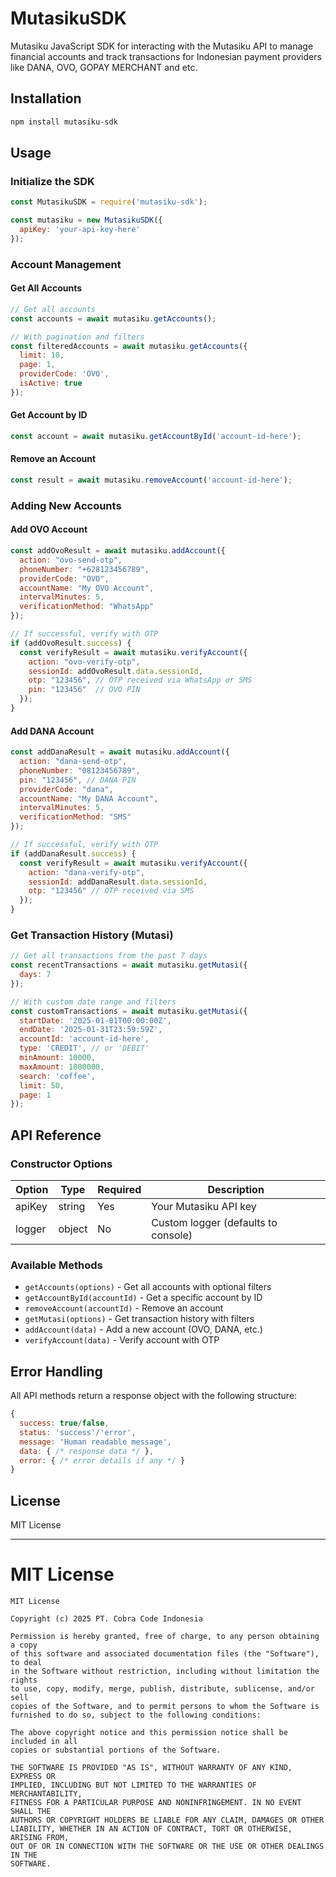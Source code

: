 # MutasikuSDK

Mutasiku JavaScript SDK for interacting with the Mutasiku API to manage financial accounts and track transactions for Indonesian payment providers like DANA, OVO, GOPAY MERCHANT and etc.

## Installation

```bash
npm install mutasiku-sdk
```

## Usage

### Initialize the SDK

```javascript
const MutasikuSDK = require('mutasiku-sdk');

const mutasiku = new MutasikuSDK({
  apiKey: 'your-api-key-here'
});
```

### Account Management

#### Get All Accounts

```javascript
// Get all accounts
const accounts = await mutasiku.getAccounts();

// With pagination and filters
const filteredAccounts = await mutasiku.getAccounts({
  limit: 10,
  page: 1,
  providerCode: 'OVO',
  isActive: true
});
```

#### Get Account by ID

```javascript
const account = await mutasiku.getAccountById('account-id-here');
```

#### Remove an Account

```javascript
const result = await mutasiku.removeAccount('account-id-here');
```

### Adding New Accounts

#### Add OVO Account

```javascript
const addOvoResult = await mutasiku.addAccount({
  action: "ovo-send-otp",
  phoneNumber: "+628123456789",
  providerCode: "OVO",
  accountName: "My OVO Account",
  intervalMinutes: 5,
  verificationMethod: "WhatsApp"
});

// If successful, verify with OTP
if (addOvoResult.success) {
  const verifyResult = await mutasiku.verifyAccount({
    action: "ovo-verify-otp",
    sessionId: addOvoResult.data.sessionId,
    otp: "123456", // OTP received via WhatsApp or SMS
    pin: "123456"  // OVO PIN
  });
}
```

#### Add DANA Account

```javascript
const addDanaResult = await mutasiku.addAccount({
  action: "dana-send-otp",
  phoneNumber: "08123456789",
  pin: "123456", // DANA PIN
  providerCode: "dana",
  accountName: "My DANA Account",
  intervalMinutes: 5,
  verificationMethod: "SMS"
});

// If successful, verify with OTP
if (addDanaResult.success) {
  const verifyResult = await mutasiku.verifyAccount({
    action: "dana-verify-otp",
    sessionId: addDanaResult.data.sessionId,
    otp: "123456" // OTP received via SMS
  });
}
```

### Get Transaction History (Mutasi)

```javascript
// Get all transactions from the past 7 days
const recentTransactions = await mutasiku.getMutasi({
  days: 7
});

// With custom date range and filters
const customTransactions = await mutasiku.getMutasi({
  startDate: '2025-01-01T00:00:00Z',
  endDate: '2025-01-31T23:59:59Z',
  accountId: 'account-id-here',
  type: 'CREDIT', // or 'DEBIT'
  minAmount: 10000,
  maxAmount: 1000000,
  search: 'coffee',
  limit: 50,
  page: 1
});
```

## API Reference

### Constructor Options

| Option | Type | Required | Description |
|--------|------|----------|-------------|
| apiKey | string | Yes | Your Mutasiku API key |
| logger | object | No | Custom logger (defaults to console) |

### Available Methods

- `getAccounts(options)` - Get all accounts with optional filters
- `getAccountById(accountId)` - Get a specific account by ID
- `removeAccount(accountId)` - Remove an account
- `getMutasi(options)` - Get transaction history with filters
- `addAccount(data)` - Add a new account (OVO, DANA, etc.)
- `verifyAccount(data)` - Verify account with OTP

## Error Handling

All API methods return a response object with the following structure:

```javascript
{
  success: true/false,
  status: 'success'/'error',
  message: 'Human readable message',
  data: { /* response data */ },
  error: { /* error details if any */ }
}
```

## License

MIT License

---

# MIT License

```
MIT License

Copyright (c) 2025 PT. Cobra Code Indonesia

Permission is hereby granted, free of charge, to any person obtaining a copy
of this software and associated documentation files (the "Software"), to deal
in the Software without restriction, including without limitation the rights
to use, copy, modify, merge, publish, distribute, sublicense, and/or sell
copies of the Software, and to permit persons to whom the Software is
furnished to do so, subject to the following conditions:

The above copyright notice and this permission notice shall be included in all
copies or substantial portions of the Software.

THE SOFTWARE IS PROVIDED "AS IS", WITHOUT WARRANTY OF ANY KIND, EXPRESS OR
IMPLIED, INCLUDING BUT NOT LIMITED TO THE WARRANTIES OF MERCHANTABILITY,
FITNESS FOR A PARTICULAR PURPOSE AND NONINFRINGEMENT. IN NO EVENT SHALL THE
AUTHORS OR COPYRIGHT HOLDERS BE LIABLE FOR ANY CLAIM, DAMAGES OR OTHER
LIABILITY, WHETHER IN AN ACTION OF CONTRACT, TORT OR OTHERWISE, ARISING FROM,
OUT OF OR IN CONNECTION WITH THE SOFTWARE OR THE USE OR OTHER DEALINGS IN THE
SOFTWARE.
```